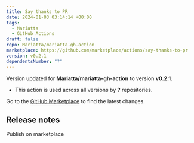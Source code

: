 ```yaml
---
title: Say thanks to PR
date: 2024-01-03 03:14:14 +00:00
tags:
  - Mariatta
  - GitHub Actions
draft: false
repo: Mariatta/mariatta-gh-action
marketplace: https://github.com/marketplace/actions/say-thanks-to-pr
version: v0.2.1
dependentsNumber: "?"
---
```



Version updated for **Mariatta/mariatta-gh-action** to version **v0.2.1**.
- This action is used across all versions by **?** repositories.

Go to the [GitHub Marketplace](https://github.com/marketplace/actions/say-thanks-to-pr) to find the latest changes.

## Release notes

Publish on marketplace
